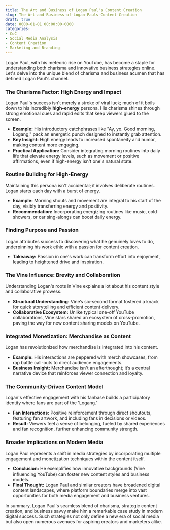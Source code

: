 ```yaml
---
title: The Art and Business of Logan Paul's Content Creation
slug: The-Art-and-Business-of-Logan-Pauls-Content-Creation
draft: true
date: 0000-01-01 00:00:00+0000
categories:
- CoC
- Social Media Analysis
- Content Creation
- Marketing and Branding
---
```


Logan Paul, with his meteoric rise on YouTube, has become a staple for understanding both charisma and innovative business strategies online. Let's delve into the unique blend of charisma and business acumen that has defined Logan Paul's channel.

### The Charisma Factor: High Energy and Impact

Logan Paul's success isn't merely a stroke of viral luck; much of it boils down to his incredibly **high-energy** persona. His charisma shines through strong emotional cues and rapid edits that keep viewers glued to the screen.

- **Example:** His introductory catchphrases like "Ay, yo. Good morning, Logang," pack an energetic punch designed to instantly grab attention.
- **Key Insight:** High energy leads to increased spontaneity and humor, making content more engaging.
- **Practical Application:** Consider integrating morning routines into daily life that elevate energy levels, such as movement or positive affirmations, even if high-energy isn't one's natural state.

### Routine Building for High-Energy

Maintaining this persona isn't accidental; it involves deliberate routines. Logan starts each day with a burst of energy.

- **Example:** Morning shouts and movement are integral to his start of the day, visibly transferring energy and positivity.
- **Recommendation:** Incorporating energizing routines like music, cold showers, or car sing-alongs can boost daily energy.

### Finding Purpose and Passion

Logan attributes success to discovering what he genuinely loves to do, underpinning his work ethic with a passion for content creation.

- **Takeaway:** Passion in one's work can transform effort into enjoyment, leading to heightened drive and inspiration.

### The Vine Influence: Brevity and Collaboration

Understanding Logan's roots in Vine explains a lot about his content style and collaborative prowess.

- **Structural Understanding:** Vine’s six-second format fostered a knack for quick storytelling and efficient content delivery.
- **Collaborative Ecosystem:** Unlike typical one-off YouTube collaborations, Vine stars shared an ecosystem of cross-promotion, paving the way for new content sharing models on YouTube.

### Integrated Monetization: Merchandise as Content

Logan has revolutionized how merchandise is integrated into his content.

- **Example:** His interactions are peppered with merch showcases, from rap battle call-outs to direct audience engagements.
- **Business Insight:** Merchandise isn't an afterthought; it’s a central narrative device that reinforces viewer connection and loyalty.

### The Community-Driven Content Model

Logan's effective engagement with his fanbase builds a participatory identity where fans are part of the 'Logang.'

- **Fan Interactions:** Positive reinforcement through direct shoutouts, featuring fan artwork, and including fans in decisions or videos.
- **Result:** Viewers feel a sense of belonging, fueled by shared experiences and fan recognition, further enhancing community strength.

### Broader Implications on Modern Media

Logan Paul represents a shift in media strategies by incorporating multiple engagement and monetization techniques within the content itself.

- **Conclusion:** He exemplifies how innovative backgrounds (Vine influencing YouTube) can foster new content styles and business models.
- **Final Thought:** Logan Paul and similar creators have broadened digital content landscapes, where platform boundaries merge into vast opportunities for both media engagement and business ventures.

In summary, Logan Paul's seamless blend of charisma, strategic content creation, and business savvy make him a remarkable case study in modern digital success. Such strategies not only define a new era of social media but also open numerous avenues for aspiring creators and marketers alike.
